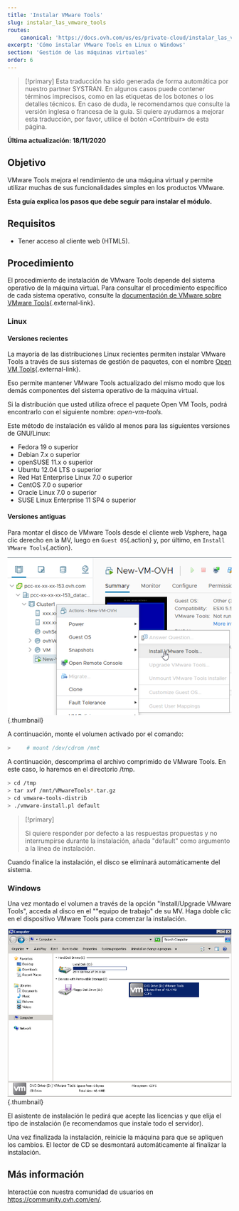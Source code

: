 ```yaml
---
title: 'Instalar VMware Tools'
slug: instalar_las_vmware_tools
routes:
    canonical: 'https://docs.ovh.com/us/es/private-cloud/instalar_las_vmware_tools/'
excerpt: 'Cómo instalar VMware Tools en Linux o Windows'
section: 'Gestión de las máquinas virtuales'
order: 6
---
```


> [!primary]
> Esta traducción ha sido generada de forma automática por nuestro partner SYSTRAN. En algunos casos puede contener términos imprecisos, como en las etiquetas de los botones o los detalles técnicos. En caso de duda, le recomendamos que consulte la versión inglesa o francesa de la guía. Si quiere ayudarnos a mejorar esta traducción, por favor, utilice el botón «Contribuir» de esta página.
> 

**Última actualización: 18/11/2020**

## Objetivo

VMware Tools mejora el rendimiento de una máquina virtual y permite utilizar muchas de sus funcionalidades simples en los productos VMware.

**Esta guía explica los pasos que debe seguir para instalar el módulo.**

## Requisitos

- Tener acceso al cliente web (HTML5).

## Procedimiento

El procedimiento de instalación de VMware Tools depende del sistema operativo de la máquina virtual. Para consultar el procedimiento específico de cada sistema operativo, consulte la [documentación de VMware sobre VMware Tools](https://kb.vmware.com/s/article/1014294){.external-link}.

### Linux

#### Versiones recientes

La mayoría de las distribuciones Linux recientes permiten instalar VMware Tools a través de sus sistemas de gestión de paquetes, con el nombre [Open VM Tools](https://kb.vmware.com/s/article/2073803){.external-link}.

Eso permite mantener VMware Tools actualizado del mismo modo que los demás componentes del sistema operativo de la máquina virtual. 

Si la distribución que usted utiliza ofrece el paquete Open VM Tools, podrá encontrarlo con el siguiente nombre: *open-vm-tools*.


Este método de instalación es válido al menos para las siguientes versiones de GNU/Linux:

- Fedora 19 o superior
- Debian 7.x o superior
- openSUSE 11.x o superior
- Ubuntu 12.04 LTS o superior
- Red Hat Enterprise Linux 7.0 o superior
- CentOS 7.0 o superior
- Oracle Linux 7.0 o superior
- SUSE Linux Enterprise 11 SP4 o superior

#### Versiones antiguas

Para montar el disco de VMware Tools desde el cliente web Vsphere, haga clic derecho en la MV, luego en `Guest OS`{.action} y, por último, en `Install VMware Tools`{.action}.

![installer VMware Tools](images/tools.png){.thumbnail}

A continuación, monte el volumen activado por el comando:

```sh
>     # mount /dev/cdrom /mnt
```

A continuación, descomprima el archivo comprimido de VMware Tools. En este caso, lo haremos en el directorio /tmp.

```sh
> cd /tmp 
> tar xvf /mnt/VMwareTools*.tar.gz
> cd vmware-tools-distrib
> ./vmware-install.pl default
```

> [!primary]
>
> Si quiere responder por defecto a las respuestas propuestas y no interrumpirse durante la instalación, añada "default" como argumento a la línea de instalación.
> 

Cuando finalice la instalación, el disco se eliminará automáticamente del sistema.

### Windows

Una vez montado el volumen a través de la opción "Install/Upgrade VMware Tools", acceda al disco en el ""equipo de trabajo" de su MV. Haga doble clic en el dispositivo VMware Tools para comenzar la instalación.

![VMware tools windows](images/windows.jpg){.thumbnail}

El asistente de instalación le pedirá que acepte las licencias y que elija el tipo de instalación (le recomendamos que instale todo el servidor).

Una vez finalizada la instalación, reinicie la máquina para que se apliquen los cambios. El lector de CD se desmontará automáticamente al finalizar la instalación.

## Más información

Interactúe con nuestra comunidad de usuarios en <https://community.ovh.com/en/>.
